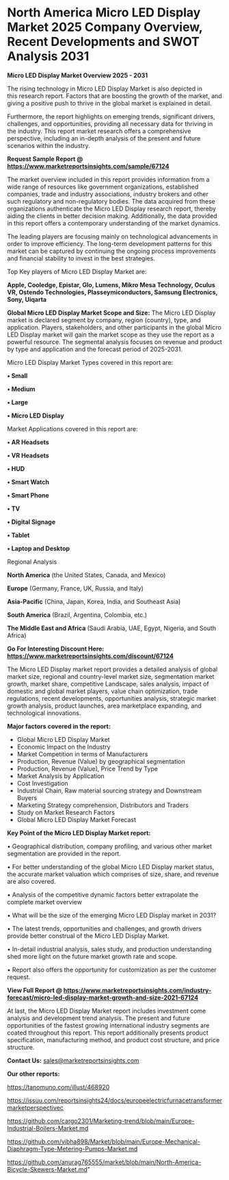 # North America Micro LED Display Market 2025 Company Overview, Recent Developments and SWOT Analysis 2031

<Strong> Micro LED Display Market Overview 2025 - 2031</strong>

The rising technology in Micro LED Display Market is also depicted in this research report. Factors that are boosting the growth of the market, and giving a positive push to thrive in the global market is explained in detail.

Furthermore, the report highlights on emerging trends, significant drivers, challenges, and opportunities, providing all necessary data for thriving in the industry. This report market research offers a comprehensive perspective, including an in-depth analysis of the present and future scenarios within the industry.

<strong>Request Sample Report @ <a href=https://www.marketreportsinsights.com/sample/67124>https://www.marketreportsinsights.com/sample/67124</a></strong>

The market overview included in this report provides information from a wide range of resources like government organizations, established companies, trade and industry associations, industry brokers and other such regulatory and non-regulatory bodies. The data acquired from these organizations authenticate the Micro LED Display research report, thereby aiding the clients in better decision making. Additionally, the data provided in this report offers a contemporary understanding of the market dynamics.

The leading players are focusing mainly on technological advancements in order to improve efficiency. The long-term development patterns for this market can be captured by continuing the ongoing process improvements and financial stability to invest in the best strategies.

Top Key players of Micro LED Display Market are:

<strong>Apple, Cooledge, Epistar, Glo, Lumens, Mikro Mesa Technology, Oculus VR, Ostendo Technologies, Plasseymiconductors, Samsung Electronics, Sony, Uiqarta</strong>

<strong><b>Global Micro LED Display Market Scope and Size:</b></strong>
The Micro LED Display market is declared segment by company, region (country), type, and application. Players, stakeholders, and other participants in the global Micro LED Display market will gain the market scope as they use the report as a powerful resource. The segmental analysis focuses on revenue and product by type and application and the forecast period of 2025-2031.

Micro LED Display Market Types covered in this report are:

<strong>• Small

• Medium

• Large

• Micro LED Display</strong>

Market Applications covered in this report are:

<strong>• AR Headsets

• VR Headsets

• HUD

• Smart Watch

• Smart Phone

• TV

• Digital Signage

• Tablet

• Laptop and Desktop</strong> 

Regional Analysis

<strong>North America</strong> (the United States, Canada, and Mexico)

<strong>Europe</strong> (Germany, France, UK, Russia, and Italy)

<strong>Asia-Pacific</strong> (China, Japan, Korea, India, and Southeast Asia)

<strong>South America</strong> (Brazil, Argentina, Colombia, etc.)

<strong>The Middle East and Africa</strong> (Saudi Arabia, UAE, Egypt, Nigeria, and South Africa)

<strong>Go For Interesting Discount Here: <a href=https://www.marketreportsinsights.com/discount/67124>https://www.marketreportsinsights.com/discount/67124</a></strong>

The Micro LED Display market report provides a detailed analysis of global market size, regional and country-level market size, segmentation market growth, market share, competitive Landscape, sales analysis, impact of domestic and global market players, value chain optimization, trade regulations, recent developments, opportunities analysis, strategic market growth analysis, product launches, area marketplace expanding, and technological innovations.

<strong><b>Major factors covered in the report:</b></strong>
<ul>
  <li>Global Micro LED Display Market </li>
  <li>Economic Impact on the Industry</li>
  <li>Market Competition in terms of Manufacturers</li>
  <li>Production, Revenue (Value) by geographical segmentation</li>
  <li>Production, Revenue (Value), Price Trend by Type</li>
  <li>Market Analysis by Application</li>
  <li>Cost Investigation</li>
  <li>Industrial Chain, Raw material sourcing strategy and Downstream Buyers</li>
  <li>Marketing Strategy comprehension, Distributors and Traders</li>
  <li>Study on Market Research Factors</li>
  <li>Global Micro LED Display Market Forecast</li>
</ul>

<strong><b>Key Point of the Micro LED Display Market report:</b></strong>

• Geographical distribution, company profiling, and various other market segmentation are provided in the report.

• For better understanding of the global Micro LED Display market status, the accurate market valuation which comprises of size, share, and revenue are also covered.

• Analysis of the competitive dynamic factors better extrapolate the complete market overview

• What will be the size of the emerging Micro LED Display market in 2031?

• The latest trends, opportunities and challenges, and growth drivers provide better construal of the Micro LED Display Market.

• In-detail industrial analysis, sales study, and production understanding shed more light on the future market growth rate and scope.

• Report also offers the opportunity for customization as per the customer request.

<strong><b>View Full Report @ <a href=https://www.marketreportsinsights.com/industry-forecast/micro-led-display-market-growth-and-size-2021-67124>https://www.marketreportsinsights.com/industry-forecast/micro-led-display-market-growth-and-size-2021-67124</a></b></strong>


At last, the Micro LED Display Market report includes investment come analysis and development trend analysis. The present and future opportunities of the fastest growing international industry segments are coated throughout this report. This report additionally presents product specification, manufacturing method, and product cost structure, and price structure.

<strong>Contact Us:</strong>
sales@marketreportsinsights.com

<strong>Our other reports:</strong>

<a href=https://tanomuno.com/illust/468920>https://tanomuno.com/illust/468920</a>

<a href=https://issuu.com/reportsinsights24/docs/europeelectricfurnacetransformermarketperspectivec>https://issuu.com/reportsinsights24/docs/europeelectricfurnacetransformermarketperspectivec</a>

<a href=https://github.com/cargo2301/Marketing-trend/blob/main/Europe-Industrial-Boilers-Market.md>https://github.com/cargo2301/Marketing-trend/blob/main/Europe-Industrial-Boilers-Market.md</a>

<a href=https://github.com/vibha898/Market/blob/main/Europe-Mechanical-Diaphragm-Type-Metering-Pumps-Market.md>https://github.com/vibha898/Market/blob/main/Europe-Mechanical-Diaphragm-Type-Metering-Pumps-Market.md</a>

<a href=https://github.com/anurag765555/market/blob/main/North-America-Bicycle-Skewers-Market.md>https://github.com/anurag765555/market/blob/main/North-America-Bicycle-Skewers-Market.md</a>"
